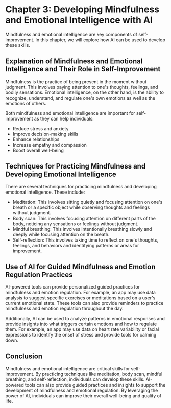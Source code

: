 Chapter 3: Developing Mindfulness and Emotional Intelligence with AI
====================================================================

Mindfulness and emotional intelligence are key components of self-improvement. In this chapter, we will explore how AI can be used to develop these skills.

Explanation of Mindfulness and Emotional Intelligence and Their Role in Self-Improvement
----------------------------------------------------------------------------------------

Mindfulness is the practice of being present in the moment without judgment. This involves paying attention to one's thoughts, feelings, and bodily sensations. Emotional intelligence, on the other hand, is the ability to recognize, understand, and regulate one's own emotions as well as the emotions of others.

Both mindfulness and emotional intelligence are important for self-improvement as they can help individuals:

* Reduce stress and anxiety
* Improve decision-making skills
* Enhance relationships
* Increase empathy and compassion
* Boost overall well-being

Techniques for Practicing Mindfulness and Developing Emotional Intelligence
---------------------------------------------------------------------------

There are several techniques for practicing mindfulness and developing emotional intelligence. These include:

* Meditation: This involves sitting quietly and focusing attention on one's breath or a specific object while observing thoughts and feelings without judgment.
* Body scan: This involves focusing attention on different parts of the body, noticing any sensations or feelings without judgment.
* Mindful breathing: This involves intentionally breathing slowly and deeply while focusing attention on the breath.
* Self-reflection: This involves taking time to reflect on one's thoughts, feelings, and behaviors and identifying patterns or areas for improvement.

Use of AI for Guided Mindfulness and Emotion Regulation Practices
-----------------------------------------------------------------

AI-powered tools can provide personalized guided practices for mindfulness and emotion regulation. For example, an app may use data analysis to suggest specific exercises or meditations based on a user's current emotional state. These tools can also provide reminders to practice mindfulness and emotion regulation throughout the day.

Additionally, AI can be used to analyze patterns in emotional responses and provide insights into what triggers certain emotions and how to regulate them. For example, an app may use data on heart rate variability or facial expressions to identify the onset of stress and provide tools for calming down.

Conclusion
----------

Mindfulness and emotional intelligence are critical skills for self-improvement. By practicing techniques like meditation, body scan, mindful breathing, and self-reflection, individuals can develop these skills. AI-powered tools can also provide guided practices and insights to support the development of mindfulness and emotional regulation. By leveraging the power of AI, individuals can improve their overall well-being and quality of life.
